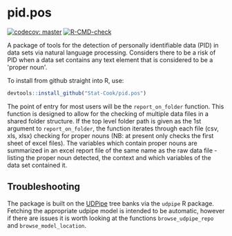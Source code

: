 # pid.pos

<!-- badges: start -->
[![codecov: master](https://codecov.io/gh/Stat-Cook/pid.pos/graph/badge.svg?token=MU68U4JMP3)](https://codecov.io/gh/Stat-Cook/pid.pos)
[![R-CMD-check](https://github.com/Stat-Cook/pid.pos/actions/workflows/R-CMD-check.yaml/badge.svg)](https://github.com/Stat-Cook/pid.pos/actions/workflows/R-CMD-check.yaml)
<!-- badges: end -->

A package of tools for the detection of personally identifiable data (PID) in data sets via natural language processing.  Considers there to be a risk of PID when a data set contains any text element that is considered to be a 'proper noun'.

To install from github straight into R, use:

```r
devtools::install_github("Stat-Cook/pid.pos")

```

The point of entry for most users will be the `report_on_folder` function.  This function is designed to allow for the checking of multiple data files in a shared folder structure.  If the top level folder path is given as the 1st argument to `report_on_folder`, the function iterates through each file (csv, xls, xlsx) checking for proper nouns (NB: at present only checks the first sheet of excel files).  The variables which contain proper nouns are summarized in an excel report file of the same name as the raw data file - listing the proper noun detected, the context and which variables of the data set contained it.

## Troubleshooting 

The package is built on the [UDPipe](https://lindat.mff.cuni.cz/services/udpipe/) tree banks via the `udpipe` R package.  Fetching the appropriate udpipe model is intended to be automatic, however if there are issues it is worth looking at the functions `browse_udpipe_repo` and `browse_model_location`.

